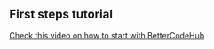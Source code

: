 ## First steps tutorial


[Check this video on how to start with BetterCodeHub](https://odysseyhack.github.io/BCH-first-use/index.html)


